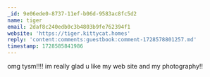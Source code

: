 ```yaml
---
_id: 9e06ede0-8737-11ef-b06d-9583ac8fc5d2
name: tiger
email: 2daf8c240edb0c3b4803b9fe762394f1
website: 'https://tiger.kittycat.homes'
reply: 'content:comments:guestbook:comment-1728578801257.md'
timestamp: 1728585841986
---
```

omg tysm!!!! im really glad u like my web site and my photography!!
